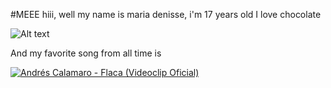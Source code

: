 #MEEE
hiii, well my name is maria denisse, i'm 17 years old
I love chocolate 

![Alt text](https://oromartv.com/wp-content/uploads/2024/09/INGREDIENTES-DEL-CHOCOLATE.jpg)

And my favorite song from all time is 

[![Andrés Calamaro - Flaca (Videoclip Oficial)](https://img.youtube.com/vi/UCF9oHXhDMU/0.jpg)](https://www.youtube.com/watch?v=UCF9oHXhDMU)

